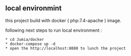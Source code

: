 ## local environmint 

this project build with docker ( php:7.4-apache ) image.

following next steps to run local environment  :

    * cd Jumia/docker
    * docker-compose up -d
    * open the http://localhost:8080 to lunch the project
